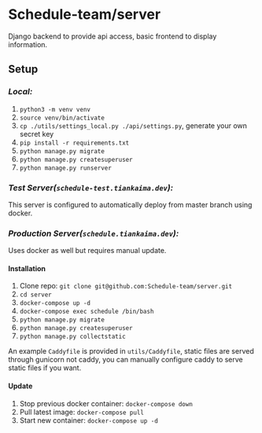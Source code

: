 # Schedule-team/server

Django backend to provide api access, basic frontend to display information.

## Setup

### *Local:*

1. `python3 -m venv venv`
2. `source venv/bin/activate`
3. `cp ./utils/settings_local.py ./api/settings.py`, generate your own secret key
4. `pip install -r requirements.txt`
5. `python manage.py migrate`
6. `python manage.py createsuperuser`
7. `python manage.py runserver`

### *Test Server(`schedule-test.tiankaima.dev`):*

This server is configured to automatically deploy from master branch using docker.

### *Production Server(`schedule.tiankaima.dev`):*

Uses docker as well but requires manual update.

#### Installation

1. Clone repo: `git clone git@github.com:Schedule-team/server.git`
2. `cd server`
3. `docker-compose up -d`
4. `docker-compose exec schedule /bin/bash`
5. `python manage.py migrate`
6. `python manage.py createsuperuser`
7. `python manage.py collectstatic`

An example `Caddyfile` is provided in `utils/Caddyfile`, static files are served through gunicorn not caddy, you can
manually configure caddy to serve static files if you want.

#### Update

1. Stop previous docker container: `docker-compose down`
2. Pull latest image: `docker-compose pull`
3. Start new container: `docker-compose up -d`
